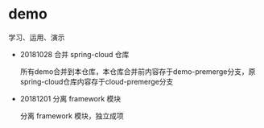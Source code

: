 # demo

学习、运用、演示

- 20181028 合并 spring-cloud 仓库

    所有demo合并到本仓库，本仓库合并前内容存于demo-premerge分支，原spring-cloud仓库内容存于cloud-premerge分支

- 20181201 分离 framework 模块

    分离 framework 模块，独立成项
